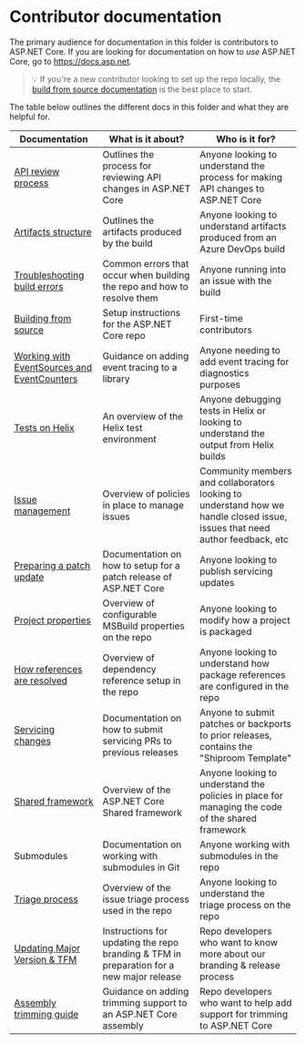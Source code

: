 Contributor documentation
=========================

The primary audience for documentation in this folder is contributors to ASP.NET Core.
If you are looking for documentation on how to *use* ASP.NET Core, go to <https://docs.asp.net>.

> :bulb: If you're a new contributor looking to set up the repo locally, the [build from source documentation](BuildFromSource.md) is the best place to start.

The table below outlines the different docs in this folder and what they are helpful for.

| Documentation        | What is it about?   | Who is it for?      |
|--------------------------------------------------------------------------|-------------------------------------------------------------------------|-----------------------------------------------------------------------------------------------------------------------------|
| [API review process](APIReviewProcess.md)      | Outlines the process for reviewing API changes in ASP.NET Core          | Anyone looking to understand the process for making API changes to ASP.NET Core      |
| [Artifacts structure](Artifacts.md)            | Outlines the artifacts produced by the build  | Anyone looking to understand artifacts produced from an Azure DevOps build          |
| [Troubleshooting build errors](BuildErrors.md) | Common errors that occur when building the repo and how to resolve them | Anyone running into an issue with the build        |
| [Building from source](BuildFromSource.md)     | Setup instructions for the ASP.NET Core repo  | First-time contributors          |
| [Working with EventSources and EventCounters](EventSourceAndCounters.md) | Guidance on adding event tracing to a library | Anyone needing to add event tracing for diagnostics purposes      |
| [Tests on Helix](Helix.md)        | An overview of the Helix test environment     | Anyone debugging tests in Helix or looking to understand the output from Helix builds       |
| [Issue management](IssueManagementPolicies.md) | Overview of policies in place to manage issues| Community members and collaborators looking to understand how we handle closed issue, issues that need author feedback, etc |    |
| [Preparing a patch update](PreparingPatchUpdates.md)        | Documentation on how to setup for a patch release of ASP.NET Core       | Anyone looking to publish servicing updates         |
| [Project properties](ProjectProperties.md)     | Overview of configurable MSBuild properties on the repo    | Anyone looking to modify how a project is packaged   |
| [How references are resolved](ReferenceResolution.md)       | Overview of dependency reference setup in the repo         | Anyone looking to understand how package references are configured in the repo |
| [Servicing changes](Servicing.md) | Documentation on how to submit servicing PRs to previous releases       | Anyone to submit patches or backports to prior releases, contains the "Shiproom Template"  |
| [Shared framework](SharedFramework.md)         | Overview of the ASP.NET Core Shared framework | Anyone looking to understand the policies in place for managing the code of the shared framework         |
| Submodules           | Documentation on working with submodules in Git     |   Anyone working with submodules in the repo     |
| [Triage process](TriageProcess.md)| Overview of the issue triage process used in the repo     | Anyone looking to understand the triage process on the repo  |
| [Updating Major Version & TFM](UpdatingMajorVersionAndTFM.md)| Instructions for updating the repo branding & TFM in preparation for a new major release     | Repo developers who want to know more about our branding & release process  |
| [Assembly trimming guide](Trimming.md)| Guidance on adding trimming support to an ASP.NET Core assembly     | Repo developers who want to help add support for trimming to ASP.NET Core  |

